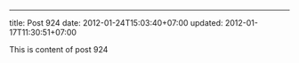 ---
title: Post 924
date: 2012-01-24T15:03:40+07:00
updated: 2012-01-17T11:30:51+07:00

This is content of post 924